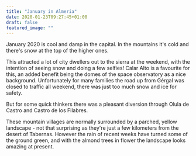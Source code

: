 ```yaml
---
title: "January in Almeria"
date: 2020-01-23T09:27:45+01:00
draft: false
featured_image: ""
---
```


January 2020 is cool and damp in the capital.  In the mountains it's cold and there's snow at the top of the higher ones.

This attracted a lot of city dwellers out to the sierra at the weekend, with the intention of seeing snow and doing a few selfies!  Calar Alto is a favourite for this, an added benefit being the domes of the space observatory as a nice background.  Unfortunately for many families the road up from Gérgal was closed to traffic all weekend, there was just too much snow and ice for safety.

But for some quick thinkers there was a pleasant diversion through Olula de Castro and Castro de los Filabres.  

These mountain villages are normally surrounded by a parched, yellow landscape - not that surprising as they're just a few kilometers from the desert of Tabernas.  However the rain of recent weeks have turned some of the ground green, and with the almond trees in flower the landscape looks amazing at present.
